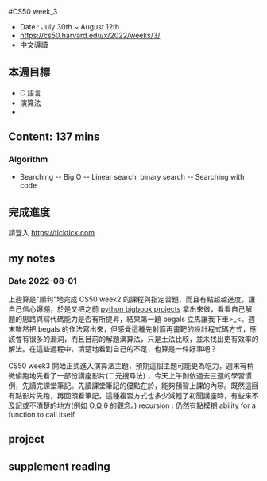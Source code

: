 #CS50 week_3
- Date : July 30th ~ August 12th
- https://cs50.harvard.edu/x/2022/weeks/3/
- 中文導讀

## 本週目標
- C 語言
- 演算法
- 

## Content:  137 mins
### Algorithm
- Searching
-- Big O
-- Linear search, binary search
-- Searching with code



## 完成進度
請登入 https://ticktick.com


## my notes
### Date 2022-08-01
上週算是"順利"地完成 CS50 week2 的課程與指定習題，而且有點超越進度，讓自己信心爆棚，於是又把之前 [python bigbook projects](https://inventwithpython.com/bigbookpython/)  拿出來做，看看自己解題的思路與寫代碼能力是否有所提昇，結果第一題 begals 立馬讓我下車>_<。週末雖然把 begals 的作法寫出來，但感覺這種先射箭再畫靶的設計程式碼方式，應該會有很多的漏洞，而且目前的解題演算法，只是土法比較，並未找出更有效率的解法。在這些過程中，清楚地看到自己的不足，也算是一件好事吧？ 

CS50 week3 閞始正式進入演算法主題，預期這個主題可能更為吃力，週末有稍微偷跑地先看了一部份講座影片(二元搜尋法)
，今天上午則依過去三週的學習慣例，先讀完課堂筆記。先讀課堂筆記的優點在於，能夠預習上課的內容。既然這回有點影片先跑，再回頭看筆記，這種複習方式也多少減輕了初聞講座時，有些來不及記或不清楚的地方(例如 O,Ω,θ 的觀念。)
recursion : 仍然有點模糊 ability for a function to call itself 

## project


## supplement reading 



